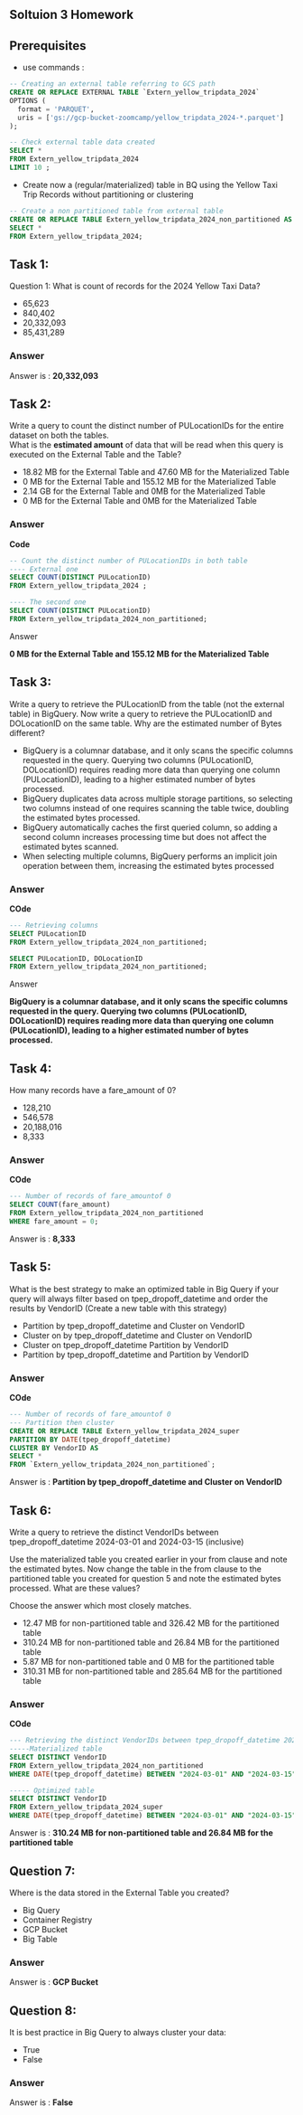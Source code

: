 ## Soltuion 3 Homework

## Prerequisites 
- use commands : 
```sql
-- Creating an external table referring to GCS path
CREATE OR REPLACE EXTERNAL TABLE `Extern_yellow_tripdata_2024`
OPTIONS (
  format = 'PARQUET',
  uris = ['gs://gcp-bucket-zoomcamp/yellow_tripdata_2024-*.parquet']
);

-- Check external table data created 
SELECT *
FROM Extern_yellow_tripdata_2024 
LIMIT 10 ;
```
- Create now a (regular/materialized) table in BQ using the Yellow Taxi Trip Records without partitioning or clustering
```sql
-- Create a non partitioned table from external table
CREATE OR REPLACE TABLE Extern_yellow_tripdata_2024_non_partitioned AS
SELECT * 
FROM Extern_yellow_tripdata_2024;
```

## Task 1:
Question 1: What is count of records for the 2024 Yellow Taxi Data?
- 65,623
- 840,402
- 20,332,093
- 85,431,289

### Answer 

Answer is : **20,332,093**

## Task 2:
Write a query to count the distinct number of PULocationIDs for the entire dataset on both the tables.</br> 
What is the **estimated amount** of data that will be read when this query is executed on the External Table and the Table?

- 18.82 MB for the External Table and 47.60 MB for the Materialized Table
- 0 MB for the External Table and 155.12 MB for the Materialized Table
- 2.14 GB for the External Table and 0MB for the Materialized Table
- 0 MB for the External Table and 0MB for the Materialized Table

### Answer 
**Code**
```sql
-- Count the distinct number of PULocationIDs in both table 
---- External one 
SELECT COUNT(DISTINCT PULocationID)
FROM Extern_yellow_tripdata_2024 ;

---- The second one 
SELECT COUNT(DISTINCT PULocationID)
FROM Extern_yellow_tripdata_2024_non_partitioned;

```
Answer

**0 MB for the External Table and 155.12 MB for the Materialized Table**


## Task 3:
Write a query to retrieve the PULocationID from the table (not the external table) in BigQuery. Now write a query to retrieve the PULocationID and DOLocationID on the same table. Why are the estimated number of Bytes different?
- BigQuery is a columnar database, and it only scans the specific columns requested in the query. Querying two columns (PULocationID, DOLocationID) requires 
reading more data than querying one column (PULocationID), leading to a higher estimated number of bytes processed.
- BigQuery duplicates data across multiple storage partitions, so selecting two columns instead of one requires scanning the table twice, 
doubling the estimated bytes processed.
- BigQuery automatically caches the first queried column, so adding a second column increases processing time but does not affect the estimated bytes scanned.
- When selecting multiple columns, BigQuery performs an implicit join operation between them, increasing the estimated bytes processed

### Answer 
**COde**
```sql
--- Retrieving columns
SELECT PULocationID
FROM Extern_yellow_tripdata_2024_non_partitioned;

SELECT PULocationID, DOLocationID
FROM Extern_yellow_tripdata_2024_non_partitioned;

```
Answer

**BigQuery is a columnar database, and it only scans the specific columns requested in the query. Querying two columns (PULocationID, DOLocationID) requires 
reading more data than querying one column (PULocationID), leading to a higher estimated number of bytes processed.**

## Task 4:
How many records have a fare_amount of 0?
- 128,210
- 546,578
- 20,188,016
- 8,333

### Answer 
**COde**
```sql
--- Number of records of fare_amountof 0
SELECT COUNT(fare_amount)
FROM Extern_yellow_tripdata_2024_non_partitioned
WHERE fare_amount = 0;
```
Answer is : **8,333**

## Task 5:
What is the best strategy to make an optimized table in Big Query if your query will always filter based on tpep_dropoff_datetime and order the results by VendorID (Create a new table with this strategy)
- Partition by tpep_dropoff_datetime and Cluster on VendorID
- Cluster on by tpep_dropoff_datetime and Cluster on VendorID
- Cluster on tpep_dropoff_datetime Partition by VendorID
- Partition by tpep_dropoff_datetime and Partition by VendorID

### Answer 
**COde**
```sql
--- Number of records of fare_amountof 0
--- Partition then cluster 
CREATE OR REPLACE TABLE Extern_yellow_tripdata_2024_super
PARTITION BY DATE(tpep_dropoff_datetime)
CLUSTER BY VendorID AS
SELECT *
FROM `Extern_yellow_tripdata_2024_non_partitioned`;
```
Answer is : **Partition by tpep_dropoff_datetime and Cluster on VendorID**

## Task 6:
Write a query to retrieve the distinct VendorIDs between tpep_dropoff_datetime
2024-03-01 and 2024-03-15 (inclusive)</br>

Use the materialized table you created earlier in your from clause and note the estimated bytes. Now change the table in the from clause to the partitioned table you created for question 5 and note the estimated bytes processed. What are these values? </br>

Choose the answer which most closely matches.</br> 

- 12.47 MB for non-partitioned table and 326.42 MB for the partitioned table
- 310.24 MB for non-partitioned table and 26.84 MB for the partitioned table
- 5.87 MB for non-partitioned table and 0 MB for the partitioned table
- 310.31 MB for non-partitioned table and 285.64 MB for the partitioned table

### Answer 
**COde**
```sql
--- Retrieving the distinct VendorIDs between tpep_dropoff_datetime 2024-03-01 and 2024-03-15 (inclusive)
-----Materialized table 
SELECT DISTINCT VendorID
FROM Extern_yellow_tripdata_2024_non_partitioned
WHERE DATE(tpep_dropoff_datetime) BETWEEN "2024-03-01" AND "2024-03-15";

----- Optimized table
SELECT DISTINCT VendorID
FROM Extern_yellow_tripdata_2024_super
WHERE DATE(tpep_dropoff_datetime) BETWEEN "2024-03-01" AND "2024-03-15";
```
Answer is : **310.24 MB for non-partitioned table and 26.84 MB for the partitioned table**

## Question 7: 
Where is the data stored in the External Table you created?

- Big Query
- Container Registry
- GCP Bucket
- Big Table

### Answer 

Answer is : **GCP Bucket**

## Question 8:
It is best practice in Big Query to always cluster your data:
- True
- False

### Answer 

Answer is : **False**



